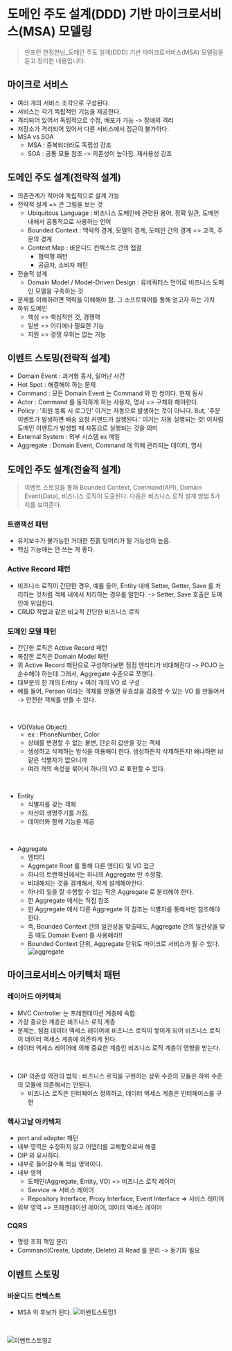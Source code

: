 # 도메인 주도 설계(DDD) 기반 마이크로서비스(MSA) 모델링
> 인프런 한정헌님_도메인 주도 설계(DDD) 기반 마이크로서비스(MSA) 모델링을 듣고 정리한 내용입니다.

## 마이크로 서비스
- 여러 개의 서비스 조각으로 구성된다.
- 서비스는 각기 독립적인 기능을 제공한다.
- 격리되어 있어서 독립적으로 수정, 배포가 가능 -> 장애의 격리
- 저장소가 격리되어 있어서 다른 서비스에서 접근이 불가하다.
- MSA vs SOA
    - MSA : 중복되더라도 독립성 강조
    - SOA : 공통 모듈 참조 -> 의존성이 높아짐. 재사용성 강조

## 도메인 주도 설계(전략적 설계)
- 의존관계가 적어야 독립적으로 설계 가능
- 전략적 설계 => 큰 그림을 보는 것
    - Ubiquitous Language : 비즈니스 도메인에 관련된 용어, 정확 일관, 도메인 내에서 공통적으로 사용하는 언어
    - Bounded Context : 맥락의 경계, 모델의 경계, 도메인 간의 경계 => 고객, 주문의 경계
    - Context Map : 바운디드 컨텍스트 간의 접점
        - 협력형 패턴 
        - 공급자, 소비자 패턴
- 전술적 설계
    - Domain Model / Model-Driven Design : 유비쿼터스 언어로 비즈니스 도메인 모델을 구축하는 것
- 문제를 이해하려면 맥락을 이해해야 함. 그 소프트웨어를 통해 얻고자 하는 가치
- 하위 도메인
    - 핵심 => 핵심적인 것, 경쟁력
    - 일반 => 어디에나 필요한 기능
    - 지원 => 경쟁 우위는 없는 기능

## 이벤트 스토밍(전략적 설계)
- Domain Event : 과거형 동사, 일어난 사건
- Hot Spot : 해결해야 하는 문제
- Command : 모든 Domain Event 는 Command 와 한 쌍이다. 현재 동사
- Actor : Command 를 동작하게 하는 사용자, 명사 => 구체화 해야햔다.
- Policy : '회원 등록 시 로그인' 이거는 자동으로 발생하는 것이 아니다. But, '주문 이벤트가 발생하면 배송 요청 커맨드가 실행된다.' 이거는 자동 실행되는 것! 이처럼 도메인 이벤트가 발생할 때 자동으로 실행되는 것을 의미
- External System : 외부 시스템 ex 메일
- Aggregate : Domain Event, Command 에 의해 관리되는 데이터, 명사

## 도메인 주도 설계(전술적 설계)
> 이벤트 스토밍을 통해 Bounded Context, Command(API), Domain Event(Data), 비즈니스 로직이 도출된다. 다음은 비즈니스 로직 설계 방법 5가지를 보여준다.
### 트랜잭션 패턴
- 유지보수가 불가능한 거대한 진흙 덩어리가 될 가능성이 높음.
- 핵심 기능에는 안 쓰는 게 좋다.

### Active Record 패턴
- 비즈니스 로직이 간단한 경우, 예를 들어, Entity 내에 Setter, Getter, Save 를 처리하는 것처럼 객체 내에서 처리하는 경우를 말한다. -> Setter, Save 호출은 도메인에 위임한다.
- CRUD 작업과 같은 비교적 간단한 비즈니스 로직

### 도메인 모델 패턴
- 간단한 로직은 Active Record 패턴
- 복잡한 로직은 Domain Model 패턴
- 위 Active Record 패턴으로 구성하다보면 점점 엔티티가 비대해진다 -> POJO 는 순수해야 하는데 그래서, Aggregate 수준으로 쪼갠다.
- 대부분의 한 개의 Entity + 여러 개의 VO 로 구성
- 예를 들어, Person 이라는 객체를 만들면 유효성을 검증할 수 있는 VO 를 만들어서 -> 안전한 객체를 만들 수 있다.

<br>

- VO(Value Object)
    - ex : PhoneNumber, Color
    - 상태를 변경할 수 없는 불변, 단순히 값만을 갖는 객체
    - 생성하고 삭제하는 방식을 이용해야 한다. 생성하든지 삭제하든지! 왜냐하면 id 같은 식별자가 없으니까
    - 여러 개의 속성을 묶어서 하나의 VO 로 표현할 수 있다.

<br>

- Entity
    - 식별자를 갖는 객체
    - 자신의 생명주기를 가짐.
    - 데이터와 함께 기능을 제공

<br>

- Aggregate
    - 엔티티
    - Aggregate Root 를 통해 다른 엔티티 및 VO 접근
    - 하나의 트랜잭션에서는 하나의 Aggregate 만 수정함.
    - 비대해지는 것을 경계해서, 작게 설계해야한다.
    - 하나의 일을 잘 수행할 수 있는 작은 Aggregate 로 분리해야 한다.
    - 한 Aggregate 에서는 직접 참조
    - 한 Aggregate 에서 다른 Aggregate 의 참조는 식별자를 통해서만 참조해야한다.
    - 즉, Bounded Context 간의 일관성을 맞출때도, Aggregate 간의 일관성을 맞출 때도 Domain Event 를 사용해라!!
    - Bounded Context 단위, Aggregate 단위도 마이크로 서비스가 될 수 있다.
    ![aggregate](https://github.com/parkje0927/TIL/blob/main/images/aggregate.jpeg)

## 마이크로서비스 아키텍처 패턴
### 레이어드 아키텍처
- MVC Controller 는 프레젠테이션 계층에 속함.
- 가장 중요한 계층은 비즈니스 로직 계층
- 문제는, 점점 데이터 액세스 레이어에 비즈니스 로직이 쌓이게 되어 비즈니스 로직이 데이터 액세스 계층에 의존하게 된다. 
- 데이터 액세스 레이어에 의해 중요한 계층인 비즈니스 로직 계층이 영향을 받는다.

<br>

- DIP 의존성 역전의 법칙 : 비즈니스 로직을 구현하는 상위 수준의 모듈은 하위 수준의 모듈에 의존해서는 안된다.
    - 비즈니스 로직은 인터페이스 정의하고, 데이터 액세스 계층은 인터페이스를 구현

### 헥사고날 아키텍처
- port and adapter 패턴
- 내부 영역은 수정하지 않고 어댑터를 교체함으로써 해결
- DIP 와 유사하다.
- 내부로 들어갈수록 핵심 영역이다.
- 내부 영역
    - 도메인(Aggregate, Entity, VO) => 비즈니스 로직 레이어
    - Service => 서비스 레이어
    - Repository Interface, Proxy Interface, Event Interface => 서비스 레이어
- 외부 영역 => 프레젠테이션 레이어, 데이터 액세스 레이어

### CQRS
- 명령 조회 책임 분리
- Command(Create, Update, Delete) 과 Read 를 분리 -> 동기화 필요

## 이벤트 스토밍
### 바운디드 컨텍스트
- MSA 의 후보가 된다.
![이벤트스토밍1](https://github.com/parkje0927/TIL/blob/main/images/miro1.jpg)

<br>

![이벤트스토밍2](https://github.com/parkje0927/TIL/blob/main/images/miro2.jpg)